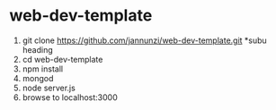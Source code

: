 # web-dev-template

1. git clone https://github.com/jannunzi/web-dev-template.git
  *subu heading
1. cd web-dev-template
1. npm install
1. mongod
1. node server.js
1. browse to localhost:3000
